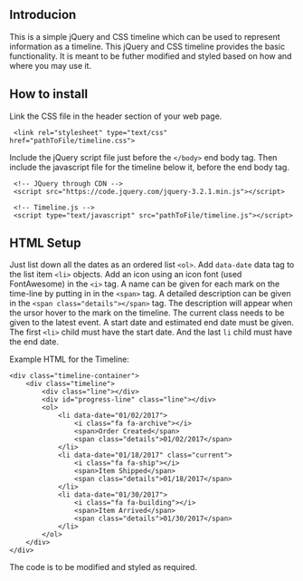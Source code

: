 ## Introducion ##
This is a simple jQuery and CSS timeline which can be used to represent information as a timeline. This jQuery and CSS timeline provides the basic functionality. It is meant to be futher modified and styled based on how and where you may use it. 

## How to install ##
Link the CSS file in the header section of your web page. 

     <link rel="stylesheet" type="text/css" href="pathToFile/timeline.css">
     
 Include the jQuery script file just before the `</body>` end body tag. Then include the javascript file for the timeline below it, before the end body tag. 
 
     <!-- JQuery through CDN -->
     <script src="https://code.jquery.com/jquery-3.2.1.min.js"></script>
     
     <!-- Timeline.js -->
     <script type="text/javascript" src="pathToFile/timeline.js"></script>
 
 
## HTML Setup ##
Just list down all the dates as an ordered list `<ol>`. Add `data-date` data tag to the list item `<li>` objects. Add an icon using an icon font (used FontAwesome) in the `<i>` tag. A name can be given for each mark on the time-line by putting in in the `<span>` tag. A detailed description can be given in the `<span class="details"></span>` tag. The description will appear when the ursor hover to the mark on the timeline. The current class needs to be given to the latest event. A start date and estimated end date must be given. The first `<li>` child must have the start date. And the last `li` child must have the end date.

Example HTML for the Timeline:

    <div class="timeline-container">
        <div class="timeline">
            <div class="line"></div>
            <div id="progress-line" class="line"></div>
            <ol>
                <li data-date="01/02/2017">
                    <i class="fa fa-archive"></i>
                    <span>Order Created</span>
                    <span class="details">01/02/2017</span>
                </li>
                <li data-date="01/18/2017" class="current">
                    <i class="fa fa-ship"></i>
                    <span>Item Shipped</span>
                    <span class="details">01/18/2017</span>
                </li>
                <li data-date="01/30/2017">
                    <i class="fa fa-building"></i>
                    <span>Item Arrived</span>
                    <span class="details">01/30/2017</span>
                </li>
            </ol>
        </div>
    </div>

The code is to be modified and styled as required. 
